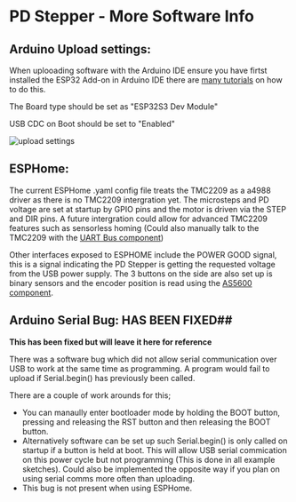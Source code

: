 # **PD Stepper** - More Software Info

## Arduino Upload settings: ##
When uplooading software with the Arduino IDE ensure you have firtst installed the ESP32 Add-on in Arduino IDE there are [many tutorials](https://randomnerdtutorials.com/installing-esp32-arduino-ide-2-0/) on how to do this.

The Board type should be set as "ESP32S3 Dev Module"

USB CDC on Boot should be set to "Enabled"

![upload settings](https://github.com/joshr120/PD-Stepper/assets/120012174/f002548a-ec56-4bae-93c7-10ec5e83b6d1)



## ESPHome: ##
The current ESPHome .yaml config file treats the TMC2209 as a a4988 driver as there is no TMC2209 intergration yet. The microsteps and PD voltage are set at startup by GPIO pins and the motor is driven via the STEP and DIR pins. A future intergration could allow for advanced TMC2209 features such as sensorless homing (Could also manually talk to the TMC2209 with the [UART Bus component](https://esphome.io/components/uart.html))

Other interfaces exposed to ESPHOME include the POWER GOOD signal, this is a signal indicating the PD Stepper is getting the requested voltage from the USB power supply. The 3 buttons on the side are also set up is binary sensors and the encoder position is read using the [AS5600 component](https://esphome.io/components/sensor/as5600.html).


## Arduino Serial Bug: HAS BEEN FIXED##
**This has been fixed but will leave it here for reference**

There was a software bug which did not allow serial communication over USB to work at the same time as programming. A program would fail to upload if Serial.begin() has previously been called. 

There are a couple of work arounds for this;
- You can manaully enter bootloader mode by holding the BOOT button, pressing and releasing the RST button and then releasing the BOOT button.
- Alternatively software can be set up such Serial.begin() is only called on startup if a button is held at boot. This will allow USB serial commication on this power cycle but not programming (This is done in all example sketches). Could also be implemented the opposite way if you plan on using serial comms more often than uploading.
- This bug is not present when using ESPHome.
